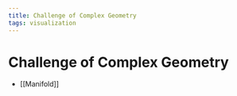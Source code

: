 ```yaml
---
title: Challenge of Complex Geometry
tags: visualization
---
```


# Challenge of Complex Geometry
- [[Manifold]]






















































